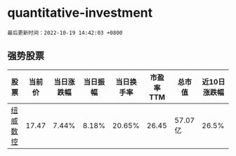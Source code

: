 # quantitative-investment

`最后更新时间：2022-10-19 14:42:03 +0800`

## 强势股票

|股票|当前价|当日涨跌幅|当日振幅|当日换手率|市盈率TTM|总市值|近10日涨跌幅|
|----|----|----|----|----|----|----|----|
|[纽威数控](https://xueqiu.com/S/SH688697)|17.47|7.44%|8.18%|20.65%|26.45|57.07亿|26.5%|
